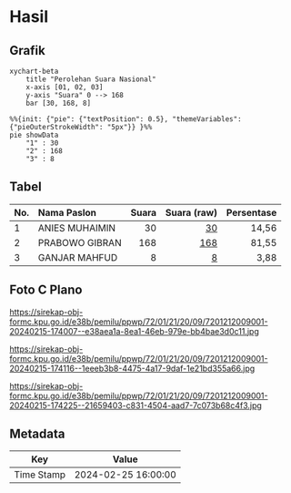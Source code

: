 # Hasil

## Grafik

```mermaid
xychart-beta
    title "Perolehan Suara Nasional"
    x-axis [01, 02, 03]
    y-axis "Suara" 0 --> 168
    bar [30, 168, 8]
```

```mermaid
%%{init: {"pie": {"textPosition": 0.5}, "themeVariables": {"pieOuterStrokeWidth": "5px"}} }%%
pie showData
    "1" : 30
    "2" : 168
    "3" : 8
```

## Tabel

| No. | Nama Paslon    | Suara | Suara (raw) | Persentase |
|:--- |:-------------- | -----:| -----------:| ----------:|
| 1   | ANIES MUHAIMIN | 30    | [30][p-1]   | 14,56      |
| 2   | PRABOWO GIBRAN | 168   | [168][p-2]  | 81,55      |
| 3   | GANJAR MAHFUD  | 8     | [8][p-3]    | 3,88       |


[p-1]: https://github.com/gigit-pemilu/pemilu-2024/blob/main/pilpres/hitung-suara/sub/72-sulawesi-tengah/sub/01-banggai/sub/21-luwuk-utara/sub/2009-bumi-beringin/sub/001-tps/sub/paslon-1.txt
[p-2]: https://github.com/gigit-pemilu/pemilu-2024/blob/main/pilpres/hitung-suara/sub/72-sulawesi-tengah/sub/01-banggai/sub/21-luwuk-utara/sub/2009-bumi-beringin/sub/001-tps/sub/paslon-2.txt
[p-3]: https://github.com/gigit-pemilu/pemilu-2024/blob/main/pilpres/hitung-suara/sub/72-sulawesi-tengah/sub/01-banggai/sub/21-luwuk-utara/sub/2009-bumi-beringin/sub/001-tps/sub/paslon-3.txt

## Foto C Plano

https://sirekap-obj-formc.kpu.go.id/e38b/pemilu/ppwp/72/01/21/20/09/7201212009001-20240215-174007--e38aea1a-8ea1-46eb-979e-bb4bae3d0c11.jpg

https://sirekap-obj-formc.kpu.go.id/e38b/pemilu/ppwp/72/01/21/20/09/7201212009001-20240215-174116--1eeeb3b8-4475-4a17-9daf-1e21bd355a66.jpg

https://sirekap-obj-formc.kpu.go.id/e38b/pemilu/ppwp/72/01/21/20/09/7201212009001-20240215-174225--21659403-c831-4504-aad7-7c073b68c4f3.jpg


## Metadata

| Key        | Value               |
| ---------- | ------------------- |
| Time Stamp | 2024-02-25 16:00:00 |



